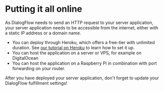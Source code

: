 # Putting it all online

As DialogFlow needs to send an HTTP request to your server application, your server application needs to be accessible
from the internet, either with a static IP address or a domain name.

* You can deploy through Heroku, which offers a free-tier with unlimited duration.
  See [our tutorial on Heroku](https://github.com/trafiklab/trafiklab-docs/tree/85417ce9d0f16da3542693f3543876deea25161c/using-trafiklab-data-1/related-tools/heroku.md)
  to learn how to set it up.
* You can host the application on a server or VPS, for example on DigitalOcean
* You can host the application on a Raspberry Pi in combination with port forwarding on your router.

After you have deployed your server application, don't forget to update your DialogFlow fulfillment settings!

